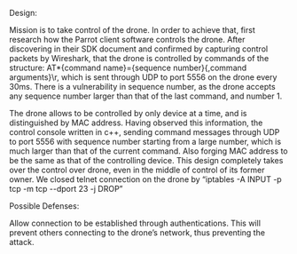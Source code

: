 Design:

Mission is to take control of the drone. In order to achieve that, first research how the Parrot client software controls the drone. After discovering in their SDK document and confirmed by capturing control packets by Wireshark, that the drone is controlled by commands of the structure: AT*{command name}={sequence number}{,command arguments}\r, which is sent through UDP to port 5556 on the drone every 30ms. 
There is a vulnerability in sequence number, as the drone accepts any sequence number larger than that of the last command, and number 1. 

The drone allows to be controlled by only device at a time, and is distinguished by MAC address. 
Having observed this information, the control console written in c++, sending command messages through UDP to port 5556 with sequence number starting from a large number, which is much larger than that of the current command. Also forging MAC address to be the same as that of the controlling device. 
This design completely takes over the control over drone, even in the middle of control of its former owner.
We closed telnet connection on the drone by 
“iptables -A INPUT -p tcp -m tcp --dport 23 -j DROP”

Possible Defenses:

Allow connection to be established through authentications. This will prevent others connecting to the drone’s network, thus preventing the attack. 
